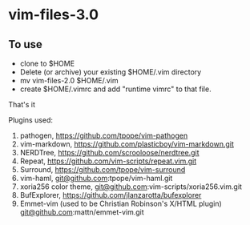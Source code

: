 # vim-files-3.0

## To use

* clone to $HOME
* Delete (or archive) your existing $HOME/.vim directory
* mv vim-files-2.0 $HOME/.vim
* create $HOME/.vimrc and add "runtime vimrc" to that file.

That's it

Plugins used:

1. pathogen, https://github.com/tpope/vim-pathogen
1. vim-markdown, https://github.com/plasticboy/vim-markdown.git
1. NERDTree, https://github.com/scrooloose/nerdtree.git
1. Repeat, https://github.com/vim-scripts/repeat.vim.git
1. Surround, https://github.com/tpope/vim-surround
1. vim-haml, git@github.com:tpope/vim-haml.git
1. xoria256 color theme, git@github.com:vim-scripts/xoria256.vim.git
1. BufExplorer, https://github.com/jlanzarotta/bufexplorer
1. Emmet-vim (used to be Christian Robinson's X/HTML plugin) git@github.com:mattn/emmet-vim.git
